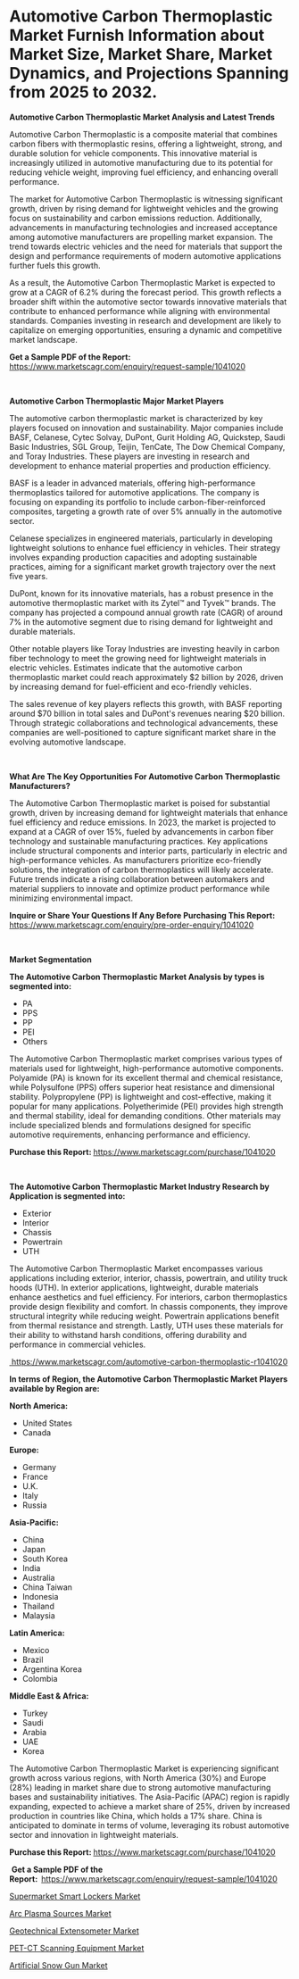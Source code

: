 <p><h1>Automotive Carbon Thermoplastic Market Furnish Information about Market Size, Market Share, Market Dynamics, and Projections Spanning from 2025 to 2032.</h1></p><p><strong>Automotive Carbon Thermoplastic Market Analysis and Latest Trends</strong></p>
<p><p>Automotive Carbon Thermoplastic is a composite material that combines carbon fibers with thermoplastic resins, offering a lightweight, strong, and durable solution for vehicle components. This innovative material is increasingly utilized in automotive manufacturing due to its potential for reducing vehicle weight, improving fuel efficiency, and enhancing overall performance. </p><p>The market for Automotive Carbon Thermoplastic is witnessing significant growth, driven by rising demand for lightweight vehicles and the growing focus on sustainability and carbon emissions reduction. Additionally, advancements in manufacturing technologies and increased acceptance among automotive manufacturers are propelling market expansion. The trend towards electric vehicles and the need for materials that support the design and performance requirements of modern automotive applications further fuels this growth. </p><p>As a result, the Automotive Carbon Thermoplastic Market is expected to grow at a CAGR of 6.2% during the forecast period. This growth reflects a broader shift within the automotive sector towards innovative materials that contribute to enhanced performance while aligning with environmental standards. Companies investing in research and development are likely to capitalize on emerging opportunities, ensuring a dynamic and competitive market landscape.</p></p>
<p><strong>Get a Sample PDF of the Report:&nbsp;</strong> <a href="https://www.marketscagr.com/enquiry/request-sample/1041020?utm_campaign=3495&utm_medium=2&utm_source=Github&utm_content=ia&utm_term=31032025&utm_id=automotive-carbon-thermoplastic">https://www.marketscagr.com/enquiry/request-sample/1041020</a></p>
<p>&nbsp;</p>
<p><strong>Automotive Carbon Thermoplastic Major Market Players</strong></p>
<p><p>The automotive carbon thermoplastic market is characterized by key players focused on innovation and sustainability. Major companies include BASF, Celanese, Cytec Solvay, DuPont, Gurit Holding AG, Quickstep, Saudi Basic Industries, SGL Group, Teijin, TenCate, The Dow Chemical Company, and Toray Industries. These players are investing in research and development to enhance material properties and production efficiency.</p><p>BASF is a leader in advanced materials, offering high-performance thermoplastics tailored for automotive applications. The company is focusing on expanding its portfolio to include carbon-fiber-reinforced composites, targeting a growth rate of over 5% annually in the automotive sector.</p><p>Celanese specializes in engineered materials, particularly in developing lightweight solutions to enhance fuel efficiency in vehicles. Their strategy involves expanding production capacities and adopting sustainable practices, aiming for a significant market growth trajectory over the next five years.</p><p>DuPont, known for its innovative materials, has a robust presence in the automotive thermoplastic market with its Zytel™ and Tyvek™ brands. The company has projected a compound annual growth rate (CAGR) of around 7% in the automotive segment due to rising demand for lightweight and durable materials.</p><p>Other notable players like Toray Industries are investing heavily in carbon fiber technology to meet the growing need for lightweight materials in electric vehicles. Estimates indicate that the automotive carbon thermoplastic market could reach approximately $2 billion by 2026, driven by increasing demand for fuel-efficient and eco-friendly vehicles.</p><p>The sales revenue of key players reflects this growth, with BASF reporting around $70 billion in total sales and DuPont's revenues nearing $20 billion. Through strategic collaborations and technological advancements, these companies are well-positioned to capture significant market share in the evolving automotive landscape.</p></p>
<p>&nbsp;</p>
<p><strong>What Are The Key Opportunities For Automotive Carbon Thermoplastic Manufacturers?</strong></p>
<p><p>The Automotive Carbon Thermoplastic market is poised for substantial growth, driven by increasing demand for lightweight materials that enhance fuel efficiency and reduce emissions. In 2023, the market is projected to expand at a CAGR of over 15%, fueled by advancements in carbon fiber technology and sustainable manufacturing practices. Key applications include structural components and interior parts, particularly in electric and high-performance vehicles. As manufacturers prioritize eco-friendly solutions, the integration of carbon thermoplastics will likely accelerate. Future trends indicate a rising collaboration between automakers and material suppliers to innovate and optimize product performance while minimizing environmental impact.</p></p>
<p><strong>Inquire or Share Your Questions If Any Before Purchasing This Report:</strong> <a href="https://www.marketscagr.com/enquiry/pre-order-enquiry/1041020?utm_campaign=3495&utm_medium=2&utm_source=Github&utm_content=ia&utm_term=31032025&utm_id=automotive-carbon-thermoplastic">https://www.marketscagr.com/enquiry/pre-order-enquiry/1041020</a></p>
<p>&nbsp;</p>
<p><strong>Market Segmentation</strong></p>
<p><strong>The Automotive Carbon Thermoplastic Market Analysis by types is segmented into:</strong></p>
<p><ul><li>PA</li><li>PPS</li><li>PP</li><li>PEI</li><li>Others</li></ul></p>
<p><p>The Automotive Carbon Thermoplastic market comprises various types of materials used for lightweight, high-performance automotive components. Polyamide (PA) is known for its excellent thermal and chemical resistance, while Polysulfone (PPS) offers superior heat resistance and dimensional stability. Polypropylene (PP) is lightweight and cost-effective, making it popular for many applications. Polyetherimide (PEI) provides high strength and thermal stability, ideal for demanding conditions. Other materials may include specialized blends and formulations designed for specific automotive requirements, enhancing performance and efficiency.</p></p>
<p><strong>Purchase this Report:&nbsp;</strong><a href="https://www.marketscagr.com/purchase/1041020?utm_campaign=3495&utm_medium=2&utm_source=Github&utm_content=ia&utm_term=31032025&utm_id=automotive-carbon-thermoplastic">https://www.marketscagr.com/purchase/1041020</a></p>
<p>&nbsp;</p>
<p><strong>The Automotive Carbon Thermoplastic Market Industry Research by Application is segmented into:</strong></p>
<p><ul><li>Exterior</li><li>Interior</li><li>Chassis</li><li>Powertrain</li><li>UTH</li></ul></p>
<p><p>The Automotive Carbon Thermoplastic Market encompasses various applications including exterior, interior, chassis, powertrain, and utility truck hoods (UTH). In exterior applications, lightweight, durable materials enhance aesthetics and fuel efficiency. For interiors, carbon thermoplastics provide design flexibility and comfort. In chassis components, they improve structural integrity while reducing weight. Powertrain applications benefit from thermal resistance and strength. Lastly, UTH uses these materials for their ability to withstand harsh conditions, offering durability and performance in commercial vehicles.</p></p>
<p><a href="https://www.marketscagr.com/automotive-carbon-thermoplastic-r1041020?utm_campaign=3495&utm_medium=2&utm_source=Github&utm_content=ia&utm_term=31032025&utm_id=automotive-carbon-thermoplastic">&nbsp;https://www.marketscagr.com/automotive-carbon-thermoplastic-r1041020</a></p>
<p><strong>In terms of Region, the Automotive Carbon Thermoplastic Market Players available by Region are:</strong></p>
<p>
    <p> <strong> North America: </strong>
        <ul>
            <li>United States</li>
            <li>Canada</li>
        </ul>
        </p> 
    <p> <strong> Europe: </strong>
        <ul>
            <li>Germany</li>
            <li>France</li>
            <li>U.K.</li>
            <li>Italy</li>
            <li>Russia</li>
        </ul>
        </p> 
    <p> <strong> Asia-Pacific: </strong>
        <ul>
            <li>China</li>
            <li>Japan</li>
            <li>South Korea</li>
            <li>India</li>
            <li>Australia</li>
            <li>China Taiwan</li>
            <li>Indonesia</li>
            <li>Thailand</li>
            <li>Malaysia</li>
        </ul>
        </p> 
    <p> <strong> Latin America: </strong>
        <ul>
            <li>Mexico</li>
            <li>Brazil</li>
            <li>Argentina Korea</li>
            <li>Colombia</li>
        </ul>
        </p> 
    <p> <strong> Middle East & Africa: </strong>
        <ul>
            <li>Turkey</li>
            <li>Saudi</li>
            <li>Arabia</li>
            <li>UAE</li>
            <li>Korea</li>
        </ul>
    </p>
    </p>
<p><p>The Automotive Carbon Thermoplastic Market is experiencing significant growth across various regions, with North America (30%) and Europe (28%) leading in market share due to strong automotive manufacturing bases and sustainability initiatives. The Asia-Pacific (APAC) region is rapidly expanding, expected to achieve a market share of 25%, driven by increased production in countries like China, which holds a 17% share. China is anticipated to dominate in terms of volume, leveraging its robust automotive sector and innovation in lightweight materials.</p></p>
<p><strong>Purchase this Report: </strong><a href="https://www.marketscagr.com/purchase/1041020?utm_campaign=3495&utm_medium=2&utm_source=Github&utm_content=ia&utm_term=31032025&utm_id=automotive-carbon-thermoplastic">https://www.marketscagr.com/purchase/1041020</a></p>
<p>&nbsp;<strong>Get a Sample PDF of the Report:&nbsp;&nbsp;</strong><a href="https://www.marketscagr.com/enquiry/request-sample/1041020?utm_campaign=3495&utm_medium=2&utm_source=Github&utm_content=ia&utm_term=31032025&utm_id=automotive-carbon-thermoplastic">https://www.marketscagr.com/enquiry/request-sample/1041020</a></p>
<p><strong></strong></p>
<p><p><a href="https://www.linkedin.com/pulse/analyzing-supermarket-smart-lockers-market-dynamics-l7qvc?utm_campaign=3495&utm_medium=2&utm_source=Github&utm_content=ia&utm_term=31032025&utm_id=automotive-carbon-thermoplastic">Supermarket Smart Lockers Market</a></p><p><a href="https://www.linkedin.com/pulse/stakeholders-can-gain-insights-arc-plasma-sources-market-3b1ec?utm_campaign=3495&utm_medium=2&utm_source=Github&utm_content=ia&utm_term=31032025&utm_id=automotive-carbon-thermoplastic">Arc Plasma Sources Market</a></p><p><a href="https://www.linkedin.com/pulse/revolutionizing-success-in-depth-review-theglobal-ostdc?utm_campaign=3495&utm_medium=2&utm_source=Github&utm_content=ia&utm_term=31032025&utm_id=automotive-carbon-thermoplastic">Geotechnical Extensometer Market</a></p><p><a href="https://www.linkedin.com/pulse/pet-ct-scanning-equipment-market-2025-2032-applications-regional-gidmc?utm_campaign=3495&utm_medium=2&utm_source=Github&utm_content=ia&utm_term=31032025&utm_id=automotive-carbon-thermoplastic">PET-CT Scanning Equipment Market</a></p><p><a href="https://www.linkedin.com/pulse/artificial-snow-gun-market-projected-cagr-67-from-2025-2032-in-depth-svygc?utm_campaign=3495&utm_medium=2&utm_source=Github&utm_content=ia&utm_term=31032025&utm_id=automotive-carbon-thermoplastic">Artificial Snow Gun Market</a></p></p>